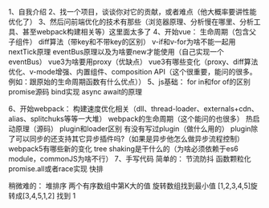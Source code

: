 1、自我介绍
2、找一个项目，谈谈你对它的贡献，或者难点（他大概率要讲性能优化了）
3、然后问前端优化的技术有那些（浏览器原理、分析慢在哪里、分析工具、甚至webpack构建相关等）这里面太多了
4、开始vue：
 生命周期（包含父子组件）
 diff算法（带key和不带key的区别）
 v-if和v-for为啥不能一起用
 nextTick原理
 eventBus原理以及为啥要new才能使用（自己实现一个eventBus）
 vue3为啥要用proxy（优缺点）
 vue3有哪些变化（proxy、diff算法优化、v-mode增强、内置组件、composition API（这个很重要，能问的很多。例如：跟原始的生命周期函数有什么优点））
5、js基础：
 for in和for of的区别
 promise源码
 bind实现
 async await的原理

6、开始webpack：
 构建速度优化相关（dll、thread-loader、externals+cdn、alias、splitchuks等等一大堆）
 webpack的生命周期（这个能问的也很多）
 热启动原理（源码）
 plugin和loader区别
 有没有写过plugin（做什么用的）
 plugin除了可以同步的还支持其它异步插件吗?（如果是异步他怎么做异步流程控制）
 webpack5有哪些新的变化
 tree shaking是干什么的（为啥必须依赖于es6 module，commonJS为啥不行）
7、手写代码
 简单的：
 节流防抖
 函数颗粒化
 promise.all或者race实现
 快排

 稍微难的：
 堆排序
 两个有序数组中第K大的值
 旋转数组找到最小值  [1,2,3,4,5]旋转成[3,4,5,1,2] 找到 1